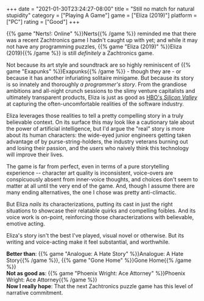 +++
date = "2021-01-30T23:24:27-08:00"
title = "Still no match for natural stupidity"
category = ["Playing A Game"]
game = ["Eliza (2019)"]
platform = ["PC"]
rating = ["Good"]
+++

{{% game "Nerts!: Online" %}}Nerts{{% /game %}} reminded me that there was a recent Zachtronics game I hadn't caught up with yet; and while it may not have any programming puzzles, {{% game "Eliza (2019)" %}}Eliza (2019){{% /game %}} is still <i>definitely</i> a Zachtronics game.

Not because its art style and soundtrack are so highly reminiscent of {{% game "Exapunks" %}}Exapunks{{% /game %}} - though they are - or because it has another infuriating solitaire minigame.  But because its story is so innately and thoroughly <i>a programmer's story</i>.  From the grandiose ambitions and all-night crunch sessions to the slimy venture capitalists and ultimately transparent products, Eliza is just as good as <a href="https://www.imdb.com/title/tt2575988/">HBO's <i>Silicon Valley</i></a> at capturing the often-uncomfortable realities of the software industry.

Eliza leverages those realities to tell a pretty compelling story in a truly believable context.  On its surface this may look like a cautionary tale about the power of artificial intelligence, but I'd argue the "real" story is more about its human characters: the wide-eyed junior engineers getting taken advantage of by purse-string-holders, the industry veterans burning out and losing their passion, and the <i>users</i> who naively think this technology will improve their lives.

The game is far from perfect, even in terms of a pure storytelling experience -- character art quality is inconsistent, voice-overs are conspicuously absent from inner-voice thoughts, and choices don't seem to matter at all until the very end of the game.  And, though I assume there are many ending alternatives, the one I chose was pretty anti-climactic.

But Eliza <i>nails</i> its characterizations, putting its cast in just the right situations to showcase their relatable quirks and compelling foibles.  And its voice work is on-point, reinforcing those characterizations with believable, emotive acting.

Eliza's story isn't the best I've played, visual novel or otherwise.  But its writing and voice-acting make it feel substantial, and worthwhile.

<b>Better than</b>: {{% game "Analogue: A Hate Story" %}}Analogue: A Hate Story{{% /game %}}, {{% game "Gone Home" %}}Gone Home{{% /game %}}  
<b>Not as good as</b>: {{% game "Phoenix Wright: Ace Attorney" %}}Phoenix Wright: Ace Attorney{{% /game %}}  
<b>Now I really hope</b>: That the next Zachtronics puzzle game has this level of narrative commitment.
